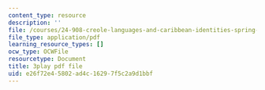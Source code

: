 ```yaml
---
content_type: resource
description: ''
file: /courses/24-908-creole-languages-and-caribbean-identities-spring-2017/e26f72e45802ad4c16297f5c2a9d1bbf_8fAGSwTwzxI.pdf
file_type: application/pdf
learning_resource_types: []
ocw_type: OCWFile
resourcetype: Document
title: 3play pdf file
uid: e26f72e4-5802-ad4c-1629-7f5c2a9d1bbf
---
```

